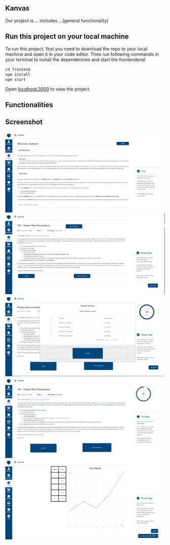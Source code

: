 ## Kanvas

Our project is ... includes ...(general functionality)

## Run this project on your local machine

To run this project, first you need to download the repo to your local machine and open it in your code editor. Then run following commands in your terminal to install the dependencies and start the frontendend:

```
cd frontend
npm install
npm start
```

Open [localhost:3000](https://localhost:3000) to view the project.

## Functionalities

## Screenshot

![Screenshot](./frontend/public/Startpage.png)
![Screenshot](./frontend/public/Designpage.png)
![Screenshot](./frontend/public/Designpage3.png)
![Screenshot](./frontend/public/Testpage2.png)
![Screenshot](./frontend/public/Resultpage.PNG)
